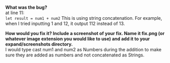 **What was the bug?**\
at line 11:\
`let result = num1 + num2`
This is using string concatenation. For example, when I tried inputting 1 and 12, it output 112 instead of 13.


**How would you fix it? Include a screenshot of your fix. Name it fix.png (or whatever image extension you would like to use) and add it to your expand/screenshots directory.**\
I would type cast num1 and num2 as Numbers during the addition to make sure they are added as numbers and not concatenated as Strings.
